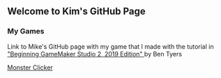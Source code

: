 ## Welcome to Kim's GitHub Page

### My Games

Link to Mike's GitHub page with my game that I made with the tutorial in <a href = "https://www.amazon.com/Beginning-GameMaker-Studio-Master-Programming/dp/1790577152" target = "_blank"> "Beginning GameMaker Studio 2, 2019 Edition" </a> by Ben Tyers<br>

<a href = "https://mkinney.github.io/monster_clicker/index.html" target = "_blank"> Monster Clicker </a>
